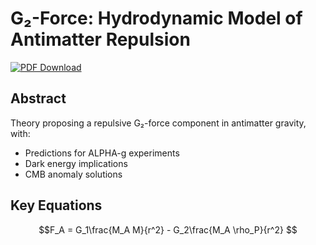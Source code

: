 # G₂-Force: Hydrodynamic Model of Antimatter Repulsion  

[![PDF Download](https://img.shields.io/badge/Download-PDF-blue)](The_G2_Force__A_Hydrodynamic_Model_of_Antimatter_Repulsion_and_Cosmic_Acceleration.pdf)

## Abstract  
Theory proposing a repulsive G₂-force component in antimatter gravity, with:  
- Predictions for ALPHA-g experiments  
- Dark energy implications  
- CMB anomaly solutions  

## Key Equations  
```math
F_A = G_1\frac{M_A M}{r^2} - G_2\frac{M_A \rho_P}{r^2}
